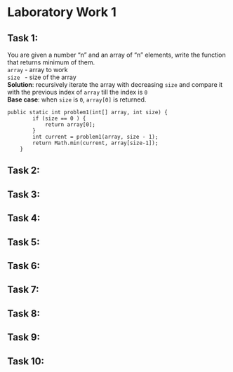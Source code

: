 # Laboratory Work 1
## Task 1: 
You are given a number “n” and an array of “n” elements, write the function that returns minimum of them. \
`array` - array to work \
`size ` - size of the array \
**Solution**: recursively iterate the array with decreasing `size` and compare it with the previous index of `array` till the index is `0` \
**Base case**: when `size` is `0`, `array[0]` is returned.
```
public static int problem1(int[] array, int size) {
        if (size == 0 ) {
            return array[0];
        }
        int current = problem1(array, size - 1);
        return Math.min(current, array[size-1]);
    }
```
## Task 2: 
## Task 3: 
## Task 4: 
## Task 5: 
## Task 6: 
## Task 7: 
## Task 8: 
## Task 9: 
## Task 10: 
